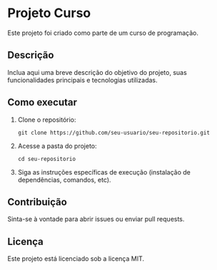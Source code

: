 # Projeto Curso

Este projeto foi criado como parte de um curso de programação.

## Descrição

Inclua aqui uma breve descrição do objetivo do projeto, suas funcionalidades principais e tecnologias utilizadas.

## Como executar

1. Clone o repositório:
    ```
    git clone https://github.com/seu-usuario/seu-repositorio.git
    ```
2. Acesse a pasta do projeto:
    ```
    cd seu-repositorio
    ```
3. Siga as instruções específicas de execução (instalação de dependências, comandos, etc).

## Contribuição

Sinta-se à vontade para abrir issues ou enviar pull requests.

## Licença

Este projeto está licenciado sob a licença MIT.